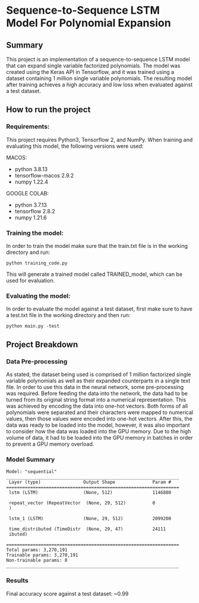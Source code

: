 # Sequence-to-Sequence LSTM Model For Polynomial Expansion

## Summary
This project is an implementation of a sequence-to-sequence LSTM model that can expand single variable factorized polynomials. The model was created using the Keras API in Tensorflow, and it was trained using a dataset containing 1 million single variable polynomials. The resulting model after training achieves a high accuracy and low loss when evaluated against a test dataset.

## How to run the project
### Requirements:
This project requires Python3, Tensorflow 2, and NumPy. 
When training and evaluating this model, the following versions were used:

MACOS:
- python 3.8.13
- tensorflow-macos 2.9.2
- numpy 1.22.4

GOOGLE COLAB:
- python 3.7.13
- tensorflow 2.8.2
- numpy 1.21.6

### Training the model:
In order to train the model make sure that the train.txt file is in the working directory and run:
```
python training_code.py
```
This will generate a trained model called TRAINED_model, which can be used for evaluation.

### Evaluating the model:
In order to evaluate the model against a test dataset, first make sure to have a test.txt file in the working directory and then run:
```
python main.py -test
```

## Project Breakdown

### Data Pre-processing
As stated, the dataset being used is comprised of 1 million factorized single variable polynomials as well as their expanded counterparts in a single text file. In order to use this data in the neural network, some pre-processing was required. Before feeding the data into the network, the data had to be turned from its original string format into a numerical representation. This was achieved by encoding the data into one-hot vectors. Both forms of all polynomials were separated and their characters were mapped to numerical values, then those values were encoded into one-hot vectors. After this, the data was ready to be loaded into the model, however, it was also important to consider how the data was loaded into the GPU memory. Due to the high volume of data, it had to be loaded into the GPU memory in batches in order to prevent a GPU memory overload. 


### Model Summary
```
Model: "sequential"
_________________________________________________________________
 Layer (type)                Output Shape              Param #   
=================================================================
 lstm (LSTM)                 (None, 512)               1146880   
                                                                 
 repeat_vector (RepeatVector  (None, 29, 512)          0         
 )                                                               
                                                                 
 lstm_1 (LSTM)               (None, 29, 512)           2099200   
                                                                 
 time_distributed (TimeDistr  (None, 29, 47)           24111     
 ibuted)                                                         
                                                                 
=================================================================
Total params: 3,270,191
Trainable params: 3,270,191
Non-trainable params: 0
_________________________________________________________________
```

### Results


Final accuracy score against a test dataset: ~0.99


